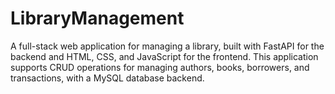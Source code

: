 # LibraryManagement
A full-stack web application for managing a library, built with FastAPI for the backend and HTML, CSS, and JavaScript for the frontend. This application supports CRUD operations for managing authors, books, borrowers, and transactions, with a MySQL database backend.
